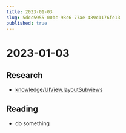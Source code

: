 ```yaml
---
title: 2023-01-03
slug: 5dcc5955-00bc-98c6-77ae-489c1176fe13
published: true
---
```


# 2023-01-03

## Research

* [knowledge/UIView.layoutSubviews](knowledge/uiview.layoutsubviews.md)

## Reading

* do something
